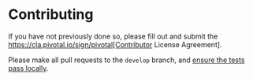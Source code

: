 # Contributing

If you have not previously done so, please fill out and
submit the https://cla.pivotal.io/sign/pivotal[Contributor License Agreement].

Please make all pull requests to the `develop` branch, and
[ensure the tests pass locally](https://github.com/pivotal-cf/pivnet-cli#running-the-tests).
